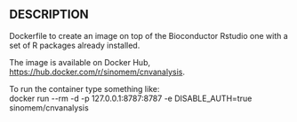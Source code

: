 ## DESCRIPTION ## 
Dockerfile to create an image on top of the Bioconductor Rstudio one 
with a set of R packages already installed. 

The image is available on Docker Hub, <https://hub.docker.com/r/sinomem/cnvanalysis>. 

To run the container type something like:   
docker run --rm -d -p 127.0.0.1:8787:8787 -e DISABLE_AUTH=true sinomem/cnvanalysis

